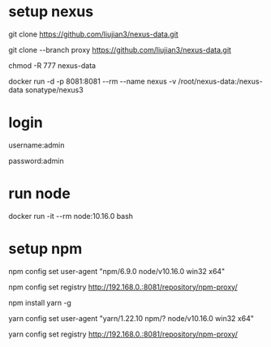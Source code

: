 # setup nexus
git clone https://github.com/liujian3/nexus-data.git

git clone --branch proxy https://github.com/liujian3/nexus-data.git

chmod -R 777 nexus-data

docker run -d -p 8081:8081 --rm --name nexus -v /root/nexus-data:/nexus-data sonatype/nexus3
# login
username:admin

password:admin
# run node
docker run -it --rm node:10.16.0 bash
# setup npm
npm config set user-agent "npm/6.9.0 node/v10.16.0 win32 x64"

npm config set registry http://192.168.0.:8081/repository/npm-proxy/

npm install yarn -g

yarn config set user-agent "yarn/1.22.10 npm/? node/v10.16.0 win32 x64"

yarn config set registry http://192.168.0.:8081/repository/npm-proxy/

